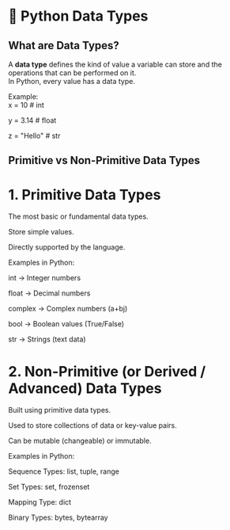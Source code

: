 # 📘 Python Data Types  

##  What are Data Types?  
A **data type** defines the kind of value a variable can store and the operations that can be performed on it.  
In Python, every value has a data type.  

Example:  
x = 10        # int

y = 3.14      # float

z = "Hello"   # str

## Primitive vs Non-Primitive Data Types
# 1. Primitive Data Types

The most basic or fundamental data types.

Store simple values.

Directly supported by the language.

Examples in Python:

int → Integer numbers

float → Decimal numbers

complex → Complex numbers (a+bj)

bool → Boolean values (True/False)

str → Strings (text data)

# 2. Non-Primitive (or Derived / Advanced) Data Types

Built using primitive data types.

Used to store collections of data or key-value pairs.

Can be mutable (changeable) or immutable.

Examples in Python:

Sequence Types: list, tuple, range

Set Types: set, frozenset

Mapping Type: dict

Binary Types: bytes, bytearray
